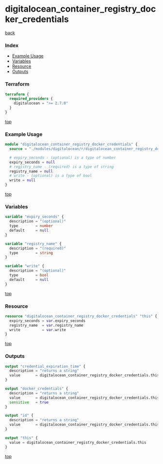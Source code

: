# digitalocean_container_registry_docker_credentials

[back](../digitalocean.md)

### Index

- [Example Usage](#example-usage)
- [Variables](#variables)
- [Resource](#resource)
- [Outputs](#outputs)

### Terraform

```terraform
terraform {
  required_providers {
    digitalocean = ">= 2.7.0"
  }
}
```

[top](#index)

### Example Usage

```terraform
module "digitalocean_container_registry_docker_credentials" {
  source = "./modules/digitalocean/r/digitalocean_container_registry_docker_credentials"

  # expiry_seconds - (optional) is a type of number
  expiry_seconds = null
  # registry_name - (required) is a type of string
  registry_name = null
  # write - (optional) is a type of bool
  write = null
}
```

[top](#index)

### Variables

```terraform
variable "expiry_seconds" {
  description = "(optional)"
  type        = number
  default     = null
}

variable "registry_name" {
  description = "(required)"
  type        = string
}

variable "write" {
  description = "(optional)"
  type        = bool
  default     = null
}
```

[top](#index)

### Resource

```terraform
resource "digitalocean_container_registry_docker_credentials" "this" {
  expiry_seconds = var.expiry_seconds
  registry_name  = var.registry_name
  write          = var.write
}
```

[top](#index)

### Outputs

```terraform
output "credential_expiration_time" {
  description = "returns a string"
  value       = digitalocean_container_registry_docker_credentials.this.credential_expiration_time
}

output "docker_credentials" {
  description = "returns a string"
  value       = digitalocean_container_registry_docker_credentials.this.docker_credentials
  sensitive   = true
}

output "id" {
  description = "returns a string"
  value       = digitalocean_container_registry_docker_credentials.this.id
}

output "this" {
  value = digitalocean_container_registry_docker_credentials.this
}
```

[top](#index)